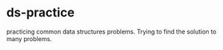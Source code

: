 # ds-practice
practicing common data structures problems. Trying to find the solution to many problems.
